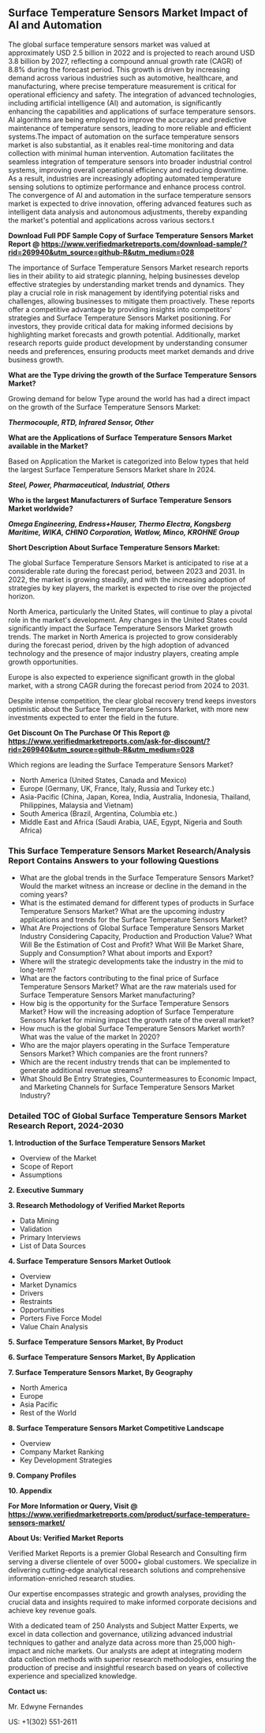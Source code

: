<h2>Surface Temperature Sensors Market Impact of AI and Automation</h2>The global surface temperature sensors market was valued at approximately USD 2.5 billion in 2022 and is projected to reach around USD 3.8 billion by 2027, reflecting a compound annual growth rate (CAGR) of 8.8% during the forecast period. This growth is driven by increasing demand across various industries such as automotive, healthcare, and manufacturing, where precise temperature measurement is critical for operational efficiency and safety. The integration of advanced technologies, including artificial intelligence (AI) and automation, is significantly enhancing the capabilities and applications of surface temperature sensors. AI algorithms are being employed to improve the accuracy and predictive maintenance of temperature sensors, leading to more reliable and efficient systems.The impact of automation on the surface temperature sensors market is also substantial, as it enables real-time monitoring and data collection with minimal human intervention. Automation facilitates the seamless integration of temperature sensors into broader industrial control systems, improving overall operational efficiency and reducing downtime. As a result, industries are increasingly adopting automated temperature sensing solutions to optimize performance and enhance process control. The convergence of AI and automation in the surface temperature sensors market is expected to drive innovation, offering advanced features such as intelligent data analysis and autonomous adjustments, thereby expanding the market's potential and applications across various sectors.t</p><p id="" class=""><strong>Download Full PDF Sample Copy of Surface Temperature Sensors Market Report @ <a href="https://www.verifiedmarketreports.com/download-sample/?rid=269940&utm_source=github-R&utm_medium=028" target="_blank">https://www.verifiedmarketreports.com/download-sample/?rid=269940&utm_source=github-R&utm_medium=028</a></strong></p><p>The importance of&nbsp;Surface Temperature Sensors Market research reports lies in their ability to aid strategic planning, helping businesses develop effective strategies by understanding market trends and dynamics. They play a crucial role in risk management by identifying potential risks and challenges, allowing businesses to mitigate them proactively. These reports offer a competitive advantage by providing insights into competitors' strategies and Surface Temperature Sensors Market positioning. For investors, they provide critical data for making informed decisions by highlighting market forecasts and growth potential. Additionally, market research reports guide product development by understanding consumer needs and preferences, ensuring products meet market demands and drive business growth.</p><p><strong>What are the&nbsp;Type driving the growth of the Surface Temperature Sensors Market?</strong></p><p id="" class="">Growing demand for below Type around the world has had a direct impact on the growth of the Surface Temperature Sensors Market:</p><em><strong>Thermocouple, RTD, Infrared Sensor, Other</strong></em></p><strong>What are the&nbsp;Applications&nbsp;of Surface Temperature Sensors Market available in the Market?</strong></p><p id="" class="">Based on Application the Market is categorized into Below types that held the largest Surface Temperature Sensors Market share In 2024.</p><em><strong>Steel, Power, Pharmaceutical, Industrial, Others</strong></em></p><strong>Who is the largest Manufacturers of Surface Temperature Sensors Market worldwide?</strong></p><p><em><strong>Omega Engineering, Endress+Hauser, Thermo Electra, Kongsberg Maritime, WIKA, CHINO Corporation, Watlow, Minco, KROHNE Group</strong></em></p><p id="" class=""><strong>Short Description About Surface Temperature Sensors Market:</strong></p><p>The global Surface Temperature Sensors Market is anticipated to rise at a considerable rate during the forecast period, between 2023 and 2031. In 2022, the market is growing steadily, and with the increasing adoption of strategies by key players, the market is expected to rise over the projected horizon.</p><p>North America, particularly the United States, will continue to play a pivotal role in the market's development. Any changes in the United States could significantly impact the Surface Temperature Sensors Market growth trends. The market in North America is projected to grow considerably during the forecast period, driven by the high adoption of advanced technology and the presence of major industry players, creating ample growth opportunities.</p><p>Europe is also expected to experience significant growth in the global market, with a strong CAGR during the forecast period from 2024 to 2031.</p><p>Despite intense competition, the clear global recovery trend keeps investors optimistic about the Surface Temperature Sensors Market, with more new investments expected to enter the field in the future.</p><p id="" class=""><strong>Get Discount On The Purchase Of This Report @ <a href="https://www.verifiedmarketreports.com/ask-for-discount/?rid=269940&utm_source=github-R&utm_medium=028" target="_blank">https://www.verifiedmarketreports.com/ask-for-discount/?rid=269940&utm_source=github-R&utm_medium=028</a></strong></p>Which regions are leading the Surface Temperature Sensors Market?</p><ul><li>North America (United States, Canada and Mexico)</li><li>Europe (Germany, UK, France, Italy, Russia and Turkey etc.)</li><li>Asia-Pacific (China, Japan, Korea, India, Australia, Indonesia, Thailand, Philippines, Malaysia and Vietnam)</li><li>South America (Brazil, Argentina, Columbia etc.)</li><li>Middle East and Africa (Saudi Arabia, UAE, Egypt, Nigeria and South Africa)</li></ul><h3 id="" class="">This Surface Temperature Sensors Market Research/Analysis Report Contains Answers to your following Questions</h3><ul><li>What are the global trends in the Surface Temperature Sensors Market? Would the market witness an increase or decline in the demand in the coming years?</li><li>What is the estimated demand for different types of products in Surface Temperature Sensors Market? What are the upcoming industry applications and trends for the Surface Temperature Sensors Market?</li><li>What Are Projections of Global Surface Temperature Sensors Market Industry Considering Capacity, Production and Production Value? What Will Be the Estimation of Cost and Profit? What Will Be Market Share, Supply and Consumption? What about imports and Export?</li><li>Where will the strategic developments take the industry in the mid to long-term?</li><li>What are the factors contributing to the final price of Surface Temperature Sensors Market? What are the raw materials used for Surface Temperature Sensors Market manufacturing?</li><li>How big is the opportunity for the Surface Temperature Sensors Market? How will the increasing adoption of Surface Temperature Sensors Market for mining impact the growth rate of the overall market?</li><li>How much is the global Surface Temperature Sensors Market worth? What was the value of the market In 2020?</li><li>Who are the major players operating in the Surface Temperature Sensors Market? Which companies are the front runners?</li><li>Which are the recent industry trends that can be implemented to generate additional revenue streams?</li><li>What Should Be Entry Strategies, Countermeasures to Economic Impact, and Marketing Channels for Surface Temperature Sensors Market Industry?</li></ul><h3 id="" class="">Detailed TOC of Global Surface Temperature Sensors Market Research Report, 2024-2030</h3><p id="" class=""><strong>1. Introduction of the Surface Temperature Sensors Market</strong></p><ul><li>Overview of the Market</li><li>Scope of Report</li><li>Assumptions</li></ul><p id="" class=""><strong>2. Executive Summary</strong></p><p id="" class=""><strong>3. Research Methodology of Verified Market Reports</strong></p><ul><li>Data Mining</li><li>Validation</li><li>Primary Interviews</li><li>List of Data Sources</li></ul><p id="" class=""><strong>4. Surface Temperature Sensors Market Outlook</strong></p><ul><li>Overview</li><li>Market Dynamics</li><li>Drivers</li><li>Restraints</li><li>Opportunities</li><li>Porters Five Force Model</li><li>Value Chain Analysis</li></ul><p id="" class=""><strong>5. Surface Temperature Sensors Market, By Product</strong></p><p id="" class=""><strong>6. Surface Temperature Sensors Market, By Application</strong></p><p id="" class=""><strong>7. Surface Temperature Sensors Market, By Geography</strong></p><ul><li>North America</li><li>Europe</li><li>Asia Pacific</li><li>Rest of the World</li></ul><p id="" class=""><strong>8. Surface Temperature Sensors Market Competitive Landscape</strong></p><ul><li>Overview</li><li>Company Market Ranking</li><li>Key Development Strategies</li></ul><p id="" class=""><strong>9. Company Profiles</strong></p><p id="" class=""><strong>10. Appendix</strong></p><p id="" class=""><strong>For More Information or Query, Visit @ <a href="https://www.verifiedmarketreports.com/product/surface-temperature-sensors-market/" target="_blank">https://www.verifiedmarketreports.com/product/surface-temperature-sensors-market/</a></strong></p><p id="" class=""><strong>About Us: Verified Market Reports</strong></p><p id="" class="">Verified Market Reports is a premier Global Research and Consulting firm serving a diverse clientele of over 5000+ global customers. We specialize in delivering cutting-edge analytical research solutions and comprehensive information-enriched research studies.</p><p id="" class="">Our expertise encompasses strategic and growth analyses, providing the crucial data and insights required to make informed corporate decisions and achieve key revenue goals.</p><p id="" class="">With a dedicated team of 250 Analysts and Subject Matter Experts, we excel in data collection and governance, utilizing advanced industrial techniques to gather and analyze data across more than 25,000 high-impact and niche markets. Our analysts are adept at integrating modern data collection methods with superior research methodologies, ensuring the production of precise and insightful research based on years of collective experience and specialized knowledge.</p><p id="" class=""><strong>Contact us:</strong></p><p id="" class="">Mr. Edwyne Fernandes</p><p id="" class="">US: +1(302) 551-2611</p>